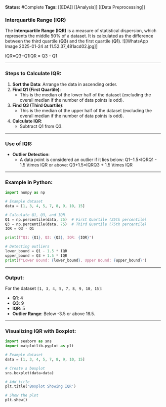 
**Status:**  #Complete 
**Tags:**  [[EDA]] [[Analysis]] [[Data Preprocessing]] 

### **Interquartile Range (IQR)**

The **Interquartile Range (IQR)** is a measure of statistical dispersion, which represents the middle 50% of a dataset. It is calculated as the difference between the third quartile (**Q3**) and the first quartile (**Q1**).
![[WhatsApp Image 2025-01-24 at 11.52.37_481acd02.jpg]]

IQR=Q3−Q1IQR = Q3 - Q1

---

### **Steps to Calculate IQR:**

1. **Sort the Data**: Arrange the data in ascending order.
2. **Find Q1 (First Quartile)**:
    - This is the median of the lower half of the dataset (excluding the overall median if the number of data points is odd).
3. **Find Q3 (Third Quartile)**:
    - This is the median of the upper half of the dataset (excluding the overall median if the number of data points is odd).
4. **Calculate IQR**:
    - Subtract Q1 from Q3.

---

### **Use of IQR:**

- **Outlier Detection**:
    - A data point is considered an outlier if it lies below: Q1−1.5×IQRQ1 - 1.5 \times IQR or above: Q3+1.5×IQRQ3 + 1.5 \times IQR

---

### **Example in Python:**

```python
import numpy as np

# Example dataset
data = [1, 3, 4, 5, 7, 8, 9, 10, 15]

# Calculate Q1, Q3, and IQR
Q1 = np.percentile(data, 25)  # First Quartile (25th percentile)
Q3 = np.percentile(data, 75)  # Third Quartile (75th percentile)
IQR = Q3 - Q1

print(f"Q1: {Q1}, Q3: {Q3}, IQR: {IQR}")

# Detecting outliers
lower_bound = Q1 - 1.5 * IQR
upper_bound = Q3 + 1.5 * IQR
print(f"Lower Bound: {lower_bound}, Upper Bound: {upper_bound}")
```

---

### **Output:**

For the dataset `[1, 3, 4, 5, 7, 8, 9, 10, 15]`:

- **Q1**: 4
- **Q3**: 9
- **IQR**: 5
- **Outlier Range**: Below -3.5 or above 16.5.

---

### **Visualizing IQR with Boxplot:**

```python
import seaborn as sns
import matplotlib.pyplot as plt

# Example dataset
data = [1, 3, 4, 5, 7, 8, 9, 10, 15]

# Create a boxplot
sns.boxplot(data=data)

# Add title
plt.title('Boxplot Showing IQR')

# Show the plot
plt.show()
```

